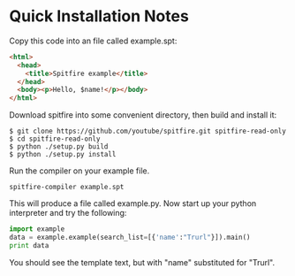 # Quick Installation Notes #

Copy this code into an file called example.spt:
```html
<html>
  <head>
    <title>Spitfire example</title>
  </head>
  <body><p>Hello, $name!</p></body>
</html>
```

Download spitfire into some convenient directory, then build and install it:
```
$ git clone https://github.com/youtube/spitfire.git spitfire-read-only
$ cd spitfire-read-only
$ python ./setup.py build
$ python ./setup.py install
```

Run the compiler on your example file.
```
spitfire-compiler example.spt
```
This will produce a file called example.py. Now start up your python interpreter and try the following:
```python
import example
data = example.example(search_list=[{'name':"Trurl"}]).main()
print data
```

You should see the template text, but with "name" substituted for "Trurl".
